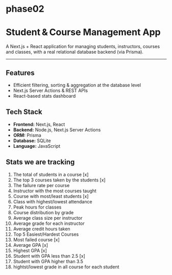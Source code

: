 # phase02

# Student & Course Management App

A Next.js + React application for managing students, instructors, courses and classes, with a real relational database backend (via Prisma).

---

## Features
- Efficient filtering, sorting & aggregation at the database level  
- Next.js Server Actions & REST APIs  
- React-based stats dashboard  

## Tech Stack

- **Frontend:** Next.js, React  
- **Backend:** Node.js, Next.js Server Actions  
- **ORM:** Prisma  
- **Database:** SQLite
- **Language:** JavaScript  

## Stats we are tracking
1. The total of students in a course [x] 
2. The top 3 courses taken by the students [x]
3. The failure rate per course
4. Instructor with the most courses taught
5. Course with most/least students [x]
6. Class with highest/lowest attendance
7. Peak hours for classes
8. Course distribution by grade
9. Average class size per instructor
10. Average grade for each instructor
11. Average credit hours taken
12. Top 5 Easiest/Hardest Courses
13. Most failed course [x]
14. Average GPA [x]
15. Highest GPA [x] 
16. Student with GPA less than 2.5 [x]
17. Student with GPA higher than 3.5
18. hightst/lowest grade in all course for each student 
